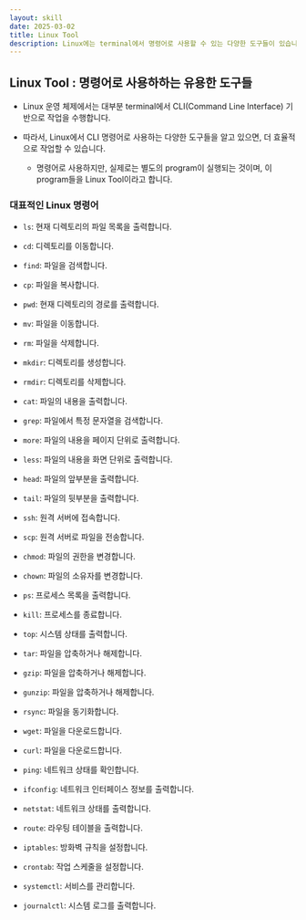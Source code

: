 ```yaml
---
layout: skill
date: 2025-03-02
title: Linux Tool
description: Linux에는 terminal에서 명령어로 사용할 수 있는 다양한 도구들이 있습니다.
---
```



## Linux Tool : 명령어로 사용하하는 유용한 도구들

- Linux 운영 체제에서는 대부분 terminal에서 CLI(Command Line Interface) 기반으로 작업을 수행합니다.

- 따라서, Linux에서 CLI 명령어로 사용하는 다양한 도구들을 알고 있으면, 더 효율적으로 작업할 수 있습니다.
    - 명령어로 사용하지만, 실제로는 별도의 program이 실행되는 것이며, 이 program들을 Linux Tool이라고 합니다.


### 대표적인 Linux 명령어

- `ls`: 현재 디렉토리의 파일 목록을 출력합니다.
- `cd`: 디렉토리를 이동합니다.

- `find`: 파일을 검색합니다.
- `cp`: 파일을 복사합니다.
- `pwd`: 현재 디렉토리의 경로를 출력합니다.

- `mv`: 파일을 이동합니다.
- `rm`: 파일을 삭제합니다.

- `mkdir`: 디렉토리를 생성합니다.
- `rmdir`: 디렉토리를 삭제합니다.

- `cat`: 파일의 내용을 출력합니다.
- `grep`: 파일에서 특정 문자열을 검색합니다.

- `more`: 파일의 내용을 페이지 단위로 출력합니다.
- `less`: 파일의 내용을 화면 단위로 출력합니다.

- `head`: 파일의 앞부분을 출력합니다.
- `tail`: 파일의 뒷부분을 출력합니다.

- `ssh`: 원격 서버에 접속합니다.
- `scp`: 원격 서버로 파일을 전송합니다.

- `chmod`: 파일의 권한을 변경합니다.
- `chown`: 파일의 소유자를 변경합니다.

- `ps`: 프로세스 목록을 출력합니다.
- `kill`: 프로세스를 종료합니다.
- `top`: 시스템 상태를 출력합니다.

- `tar`: 파일을 압축하거나 해제합니다.
- `gzip`: 파일을 압축하거나 해제합니다.
- `gunzip`: 파일을 압축하거나 해제합니다.

- `rsync`: 파일을 동기화합니다.
- `wget`: 파일을 다운로드합니다.
- `curl`: 파일을 다운로드합니다.
- `ping`: 네트워크 상태를 확인합니다.

- `ifconfig`: 네트워크 인터페이스 정보를 출력합니다.
- `netstat`: 네트워크 상태를 출력합니다.
- `route`: 라우팅 테이블을 출력합니다.
- `iptables`: 방화벽 규칙을 설정합니다.

- `crontab`: 작업 스케줄을 설정합니다.
- `systemctl`: 서비스를 관리합니다.
- `journalctl`: 시스템 로그를 출력합니다.
